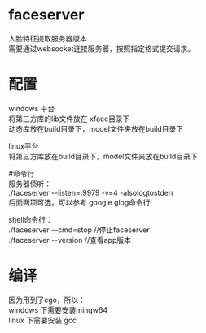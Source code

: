 # faceserver
人脸特征提取服务器版本  
需要通过websocket连接服务器，按照指定格式提交请求。  

# 配置  
windows 平台  
将第三方库的lib文件放在 xface目录下  
动态库放在build目录下，model文件夹放在build目录下  

linux平台  
将第三方库放在build目录下，model文件夹放在build目录下  

#命令行  
服务器侦听：  
./faceserver --listen=:9979 -v=4 -alsologtostderr  
后面两项可选，可以参考 google glog命令行  

shell命令行：  
./faceserver --cmd=stop //停止faceserver  
./faceserver --version //查看app版本  

# 编译  
因为用到了cgo，所以：   
windows 下需要安装mingw64  
linux 下需要安装 gcc
